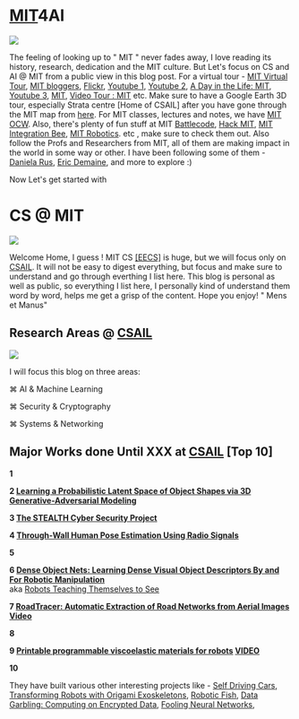# [MIT](http://www.mit.edu/)4AI


<img src = "https://github.com/SKKSaikia/MIT4AI/blob/master/images/main/mit_logo.png">

The feeling of looking up to " MIT " never fades away, I love reading its history, research, dedication and the MIT culture. But Let's focus on CS and AI @ MIT from a public view in this blog post. For a virtual tour - [MIT Virtual Tour](http://web.mit.edu/vrtour/), [MIT bloggers](https://www.youtube.com/user/MITbloggers/videos), [Flickr](https://www.flickr.com/photos/cpsphotolibrary/), [Youtube 1](https://youtu.be/u0SFyokPoBk), [Youtube 2](https://youtu.be/nv277w2yBWI), [A Day in the Life: MIT](https://youtu.be/ZMyKOkyAjUQ), [Youtube 3](https://youtu.be/QlP4X_qQGTw), [MIT](https://youtu.be/MN_uGfDtRHo), [Video Tour : MIT](http://mitadmissions.org/blogs/entry/follow-me-a-video-tour-of-campus) etc. Make sure to have a Google Earth 3D tour, especially Strata centre [Home of CSAIL] after you have gone through the MIT map from [here](https://github.com/SKKSaikia/MIT4AI/blob/master/images/main/9cfc5135ffedd3c387293a8e6f54d814.png). For MIT classes, lectures and notes, we have [MIT OCW](https://ocw.mit.edu/index.htm). Also, there's plenty of fun stuff at MIT [Battlecode](https://www.battlecode.org/#/), [Hack MIT](https://hackmit.org/), [MIT Integration Bee](http://www.mit.edu/~same/integrationbee.html), [MIT Robotics](https://robotics.mit.edu/). etc , make sure to check them out. Also follow the Profs and Researchers from MIT, all of them are making impact in the world in some way or other. I have been following some of them -  [Daniela Rus](https://www.csail.mit.edu/person/daniela-rus), [Eric Demaine](https://www.csail.mit.edu/person/erik-demaine), and more to explore :)

Now Let's get started with <h1><b>CS @ MIT</b></h1>

<img src="https://github.com/SKKSaikia/MIT4AI/blob/master/images/main/MIT_CSAIL.jpg">

Welcome Home, I guess ! MIT CS [[EECS]](https://www.eecs.mit.edu/)  is huge, but we will focus only on [CSAIL](https://www.csail.mit.edu/). It will not be easy to digest everything, but focus and make sure to understand and go through everthing I list here. This blog is personal as well as public, so everything I list here, I personally kind of understand them word by word, helps me get a grisp of the content. Hope you enjoy! " Mens et Manus"

Research Areas @ [CSAIL](https://www.csail.mit.edu/research)
-

<img src="https://github.com/SKKSaikia/MIT4AI/blob/master/images/main/RA.PNG">

I will focus this blog on three areas:

⌘ AI & Machine Learning

⌘ Security & Cryptography

⌘ Systems & Networking

Major Works done Until XXX at [CSAIL](https://www.youtube.com/user/MITCSAIL/videos) [Top 10]
-

<b> 1 []() </b>

<b> 2 [Learning a Probabilistic Latent Space of Object Shapes via 3D Generative-Adversarial Modeling](http://3dgan.csail.mit.edu/) </b>

<b> 3 [The STEALTH Cyber Security Project](http://groups.csail.mit.edu/EVO-DesignOpt/STEALTHCSec/) </b>

<b> 4 [Through-Wall Human Pose Estimation Using Radio Signals](http://rfpose.csail.mit.edu/) </b>

<b> 5  </b>

<b> 6 [Dense Object Nets: Learning Dense Visual Object Descriptors By and For Robotic Manipulation](https://arxiv.org/abs/1806.08756)<br/> </b>
aka [Robots Teaching Themselves to See](https://youtu.be/OplLXzxxmdA) </b>

<b> 7 [RoadTracer: Automatic Extraction of Road Networks from Aerial Images](https://roadmaps.csail.mit.edu/roadtracer/)
[Video](https://youtu.be/Lj_g1qb4cbs) </b>

<b> 8 []() </b>

<b> 9 [Printable programmable viscoelastic materials for robots](https://ieeexplore.ieee.org/document/7759409/) [VIDEO](https://youtu.be/zrRs4GXxjVA) </b>

<b> 10 []() </b>

They have built various other interesting projects like - [Self Driving Cars](https://toyota.csail.mit.edu/), [Transforming Robots with Origami Exoskeletons](http://news.mit.edu/2017/superhero-robot-wears-different-outfits-different-tasks-0927), [Robotic Fish](http://news.mit.edu/2018/soft-robotic-fish-swims-alongside-real-ones-coral-reefs-0321), [Data Garbling: Computing on Encrypted Data](https://www.csail.mit.edu/research/data-garbling-computing-encrypted-data), [Fooling Neural Networks](https://arxiv.org/abs/1712.07113), []()

